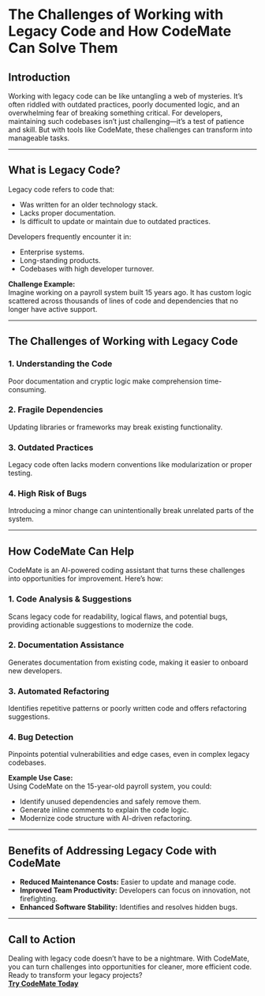 # The Challenges of Working with Legacy Code and How CodeMate Can Solve Them

## Introduction
Working with legacy code can be like untangling a web of mysteries. It’s often riddled with outdated practices, poorly documented logic, and an overwhelming fear of breaking something critical. For developers, maintaining such codebases isn’t just challenging—it’s a test of patience and skill. But with tools like CodeMate, these challenges can transform into manageable tasks.

---

## What is Legacy Code?
Legacy code refers to code that:
- Was written for an older technology stack.
- Lacks proper documentation.
- Is difficult to update or maintain due to outdated practices.

Developers frequently encounter it in:
- Enterprise systems.
- Long-standing products.
- Codebases with high developer turnover.

**Challenge Example:**  
Imagine working on a payroll system built 15 years ago. It has custom logic scattered across thousands of lines of code and dependencies that no longer have active support.

---

## The Challenges of Working with Legacy Code
### 1. Understanding the Code  
Poor documentation and cryptic logic make comprehension time-consuming.

### 2. Fragile Dependencies  
Updating libraries or frameworks may break existing functionality.

### 3. Outdated Practices  
Legacy code often lacks modern conventions like modularization or proper testing.

### 4. High Risk of Bugs  
Introducing a minor change can unintentionally break unrelated parts of the system.

---

## How CodeMate Can Help
CodeMate is an AI-powered coding assistant that turns these challenges into opportunities for improvement. Here’s how:

### 1. Code Analysis & Suggestions  
Scans legacy code for readability, logical flaws, and potential bugs, providing actionable suggestions to modernize the code.

### 2. Documentation Assistance  
Generates documentation from existing code, making it easier to onboard new developers.

### 3. Automated Refactoring  
Identifies repetitive patterns or poorly written code and offers refactoring suggestions.  

### 4. Bug Detection  
Pinpoints potential vulnerabilities and edge cases, even in complex legacy codebases.

**Example Use Case:**  
Using CodeMate on the 15-year-old payroll system, you could:
- Identify unused dependencies and safely remove them.  
- Generate inline comments to explain the code logic.  
- Modernize code structure with AI-driven refactoring.

---

## Benefits of Addressing Legacy Code with CodeMate
- **Reduced Maintenance Costs:** Easier to update and manage code.  
- **Improved Team Productivity:** Developers can focus on innovation, not firefighting.  
- **Enhanced Software Stability:** Identifies and resolves hidden bugs.

---

## Call to Action
Dealing with legacy code doesn’t have to be a nightmare. With CodeMate, you can turn challenges into opportunities for cleaner, more efficient code. Ready to transform your legacy projects?  
**[Try CodeMate Today](#)**


